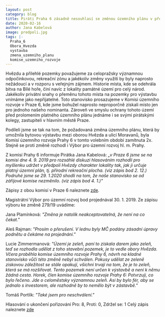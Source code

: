 ```yaml
---
layout: post
category: blog
title: Piráti Praha 6 zásadně nesouhlasí se změnou územního plánu v předpolí obory Hvězda.
date: 2020-02-16
author: Jana Kabelová
image: predpoli.jpg
tags: |-
  Praha_6
  Obora_Hvezda
  vystavba
  zmena_uzemniho_planu
  komise_uzemniho_rozvoje
---
```

Hvězdu a přilehlé pozemky považujeme za celopražsky významnou odpočinkovou, rekreační zónu a jakékoliv změny využití by byly naprosto nežádoucí a v rozporu s veřejným zájmem. Historie místa, kde se odehrála bitva na Bílé hoře, činí navíc z lokality památné území pro celý národ. Jakékoliv privátní snahy o přeměnu tohoto místa na pozemky pro výstavbu vnímáme jako nepřijatelné. Toto stanovisko prosazujeme v Komisi územního rozvoje v Praze 6, kde jsme bohužel naprosto neproporčně získali místo jen pro jednoho našeho nominanta. Zároveň ve smyslu ochrany tohoto území před prolomením platného územního plánu jednáme i se svými pirátskými kolegy, zastupiteli v hlavním městě Praze.


Podíleli jsme se tak na tom, že požadovaná změna územního plánu, která by umožnila bytovou výstavbu mezi oborou Hvězda a ulicí Moravanů, byla Komisí územního rozvoje Prahy 6 v tomto volebním období zamítnuta 2x. Stejně se proti změně rozhodl i Výbor pro územní rozvoj hl. m. Prahy.


Z komisí Prahy 6 informuje Pirátka Jana Kabelová: _„v Praze 6 jsme se na komisi dne 4. 9. 2019 pro rozsáhlé diskuzi hlasováním rozhodli pro myšlenku udržet v předpolí Hvězdy charakter lokality tak, jak ji určuje platný územní plán, tj. přírodní rekreační plocha. (viz zápis bod 2. 12.)
Podruhé jsme se 29. 1.2020 shodli na tom, že naše stanovisko se od zářijové komise nezměnilo. (viz zápis bod 4. 1.)"_

Zápisy z obou komisí v Praze 6 naleznete [zde](https://www.praha6.cz/komise_zapisy?Cislo=409&vo=1822&Komise=Komise+%FAzemn%EDho+rozvoje).


Magistrátní Výbor pro územní rozvoj bod projednával 30. 1. 2019. Ze zápisu výboru ke změně 279/19 uvádíme:

Jana Plamínková: _"Změna je natolik neakceptovatelná, že není na co čekat."_

Aleš Rajman: _"Prosím o přerušení. V lednu byly MČ podány zásadní úpravy podnětu a čekáme na projednání."_

Lucie Zimmermanová: _"Území je zeleň, paní to získala darem jako zeleň, teď se rozhodla udělat z toho stavební pozemek, je to vedle obory Hvězda. Včera proběhla komise územního rozvoje Prahy 6, návrh na kladné stanovisko vůči této změně nebyl schválen. Pokusy udělat ze zeleně ziskovou záležitost se stále opakují, všichni trvají na tom, že je to zeleň, která se má rozšiřovat. Tento pozemek není určen k výstavbě a není k němu žádná cesta.
Horek, člen komise územního rozvoje Prahy 6: Potvrzuji, co bylo řečeno. Jde o celoměstsky významnou zeleň. Asi by bylo fér, aby se jednalo s investorem, ale rozhodně by to nemělo být v zástavbě."_

Tomáš Portlík: _"Také jsem pro neschválení."_


Hlasování o ukončení pořizování Pro: 8, Proti: 0, Zdržel se: 1
Celý zápis naleznete [zde](http://www.praha.eu/…/vybor_pro_uzemni_rozvoj_uz…/index.html)